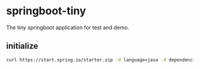 # springboot-tiny



The tiny springboot application for test and demo.



## initialize

```bash
curl https://start.spring.io/starter.zip -d language=java -d dependencies=web,mustache,jpa,h2,devtools -d packageName=net.thinkbase.dev.tinyspringboot -d name=springboot-tiny -o springboot-tiny.zip
```

